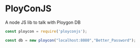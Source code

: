 # PloyConJS
A node JS lib to talk with Ploygon DB
```js
const ploycon = require('ployconjs');

const db = new ploycon("localhost:8080","Better_Password");
```